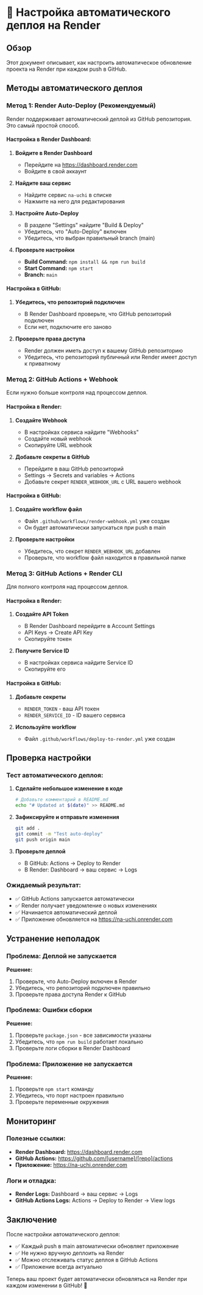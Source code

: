 # 🚀 Настройка автоматического деплоя на Render

## Обзор
Этот документ описывает, как настроить автоматическое обновление проекта на Render при каждом push в GitHub.

## Методы автоматического деплоя

### Метод 1: Render Auto-Deploy (Рекомендуемый)

Render поддерживает автоматический деплой из GitHub репозитория. Это самый простой способ.

#### Настройка в Render Dashboard:

1. **Войдите в Render Dashboard**
   - Перейдите на https://dashboard.render.com
   - Войдите в свой аккаунт

2. **Найдите ваш сервис**
   - Найдите сервис `na-uchi` в списке
   - Нажмите на него для редактирования

3. **Настройте Auto-Deploy**
   - В разделе "Settings" найдите "Build & Deploy"
   - Убедитесь, что "Auto-Deploy" включен
   - Убедитесь, что выбран правильный branch (main)

4. **Проверьте настройки**
   - **Build Command:** `npm install && npm run build`
   - **Start Command:** `npm start`
   - **Branch:** `main`

#### Настройка в GitHub:

1. **Убедитесь, что репозиторий подключен**
   - В Render Dashboard проверьте, что GitHub репозиторий подключен
   - Если нет, подключите его заново

2. **Проверьте права доступа**
   - Render должен иметь доступ к вашему GitHub репозиторию
   - Убедитесь, что репозиторий публичный или Render имеет доступ к приватному

### Метод 2: GitHub Actions + Webhook

Если нужно больше контроля над процессом деплоя.

#### Настройка в Render:

1. **Создайте Webhook**
   - В настройках сервиса найдите "Webhooks"
   - Создайте новый webhook
   - Скопируйте URL webhook

2. **Добавьте секреты в GitHub**
   - Перейдите в ваш GitHub репозиторий
   - Settings → Secrets and variables → Actions
   - Добавьте секрет `RENDER_WEBHOOK_URL` с URL вашего webhook

#### Настройка в GitHub:

1. **Создайте workflow файл**
   - Файл `.github/workflows/render-webhook.yml` уже создан
   - Он будет автоматически запускаться при push в main

2. **Проверьте настройки**
   - Убедитесь, что секрет `RENDER_WEBHOOK_URL` добавлен
   - Проверьте, что workflow файл находится в правильной папке

### Метод 3: GitHub Actions + Render CLI

Для полного контроля над процессом деплоя.

#### Настройка в Render:

1. **Создайте API Token**
   - В Render Dashboard перейдите в Account Settings
   - API Keys → Create API Key
   - Скопируйте токен

2. **Получите Service ID**
   - В настройках сервиса найдите Service ID
   - Скопируйте его

#### Настройка в GitHub:

1. **Добавьте секреты**
   - `RENDER_TOKEN` - ваш API токен
   - `RENDER_SERVICE_ID` - ID вашего сервиса

2. **Используйте workflow**
   - Файл `.github/workflows/deploy-to-render.yml` уже создан

## Проверка настройки

### Тест автоматического деплоя:

1. **Сделайте небольшое изменение в коде**
   ```bash
   # Добавьте комментарий в README.md
   echo "# Updated at $(date)" >> README.md
   ```

2. **Зафиксируйте и отправьте изменения**
   ```bash
   git add .
   git commit -m "Test auto-deploy"
   git push origin main
   ```

3. **Проверьте деплой**
   - В GitHub: Actions → Deploy to Render
   - В Render: Dashboard → ваш сервис → Logs

### Ожидаемый результат:

- ✅ GitHub Actions запускается автоматически
- ✅ Render получает уведомление о новых изменениях
- ✅ Начинается автоматический деплой
- ✅ Приложение обновляется на https://na-uchi.onrender.com

## Устранение неполадок

### Проблема: Деплой не запускается

**Решение:**
1. Проверьте, что Auto-Deploy включен в Render
2. Убедитесь, что репозиторий подключен правильно
3. Проверьте права доступа Render к GitHub

### Проблема: Ошибки сборки

**Решение:**
1. Проверьте `package.json` - все зависимости указаны
2. Убедитесь, что `npm run build` работает локально
3. Проверьте логи сборки в Render Dashboard

### Проблема: Приложение не запускается

**Решение:**
1. Проверьте `npm start` команду
2. Убедитесь, что порт настроен правильно
3. Проверьте переменные окружения

## Мониторинг

### Полезные ссылки:

- **Render Dashboard:** https://dashboard.render.com
- **GitHub Actions:** https://github.com/[username]/[repo]/actions
- **Приложение:** https://na-uchi.onrender.com

### Логи и отладка:

- **Render Logs:** Dashboard → ваш сервис → Logs
- **GitHub Actions Logs:** Actions → Deploy to Render → View logs

## Заключение

После настройки автоматического деплоя:

- ✅ Каждый push в main автоматически обновляет приложение
- ✅ Не нужно вручную деплоить на Render
- ✅ Можно отслеживать статус деплоя в GitHub Actions
- ✅ Приложение всегда актуально

Теперь ваш проект будет автоматически обновляться на Render при каждом изменении в GitHub! 🚀


